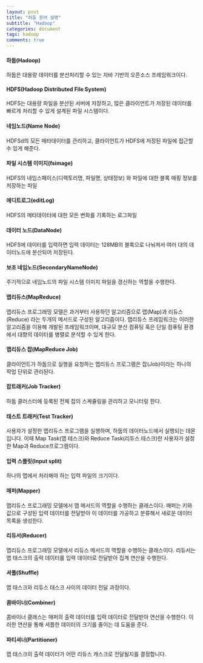 ```yaml
---
layout: post
title: "하둡 용어 설명"
subtitle: "Hadoop"
categories: document
tags: hadoop
comments: true
---
```


#### 하둡(Hadoop)

하둡은 대용량 데이터를 분산처리할 수 있는 자바 기반의 오픈소스 프레임워크이다.

#### HDFS(Hadoop Distributed File System)

HDFS는 대용량 파일을 분산된 서버에 저장하고, 많은 클라이언트가 저장된 데이터를 빠르게 처리할 수 있게 설계된 파일 시스템이다.

#### 네임노드(Name Node)

HDFSd의 모든 메타데이터를 관리하고, 클라이언트가 HDFS에 저장된 파일에 접근할 수 있게 해준다.

#### 파일 시스템 이미지(fsimage)

HDFS의 네임스페이스(디렉토리명, 파일명, 상태정보) 와 파일에 대한 블록 매핑 정보를 저장하는 파일

#### 에디트로그(editLog)

HDFS의 메타데이터에 대한 모든 변화를 기록하는 로그파일

#### 데이터 노드(DataNode)

HDFS에 데이터를 입력하면 입력 데이터는 128MB의 블록으로 나눠져서 여러 대의 데이터노드에 분산되어 저장된다.

#### 보조 네임노드(SecondaryNameNode)

주기적으로 네임노드의 파일 시스템 이미지 파일을 갱신하는 역할을 수행한다.

#### 맵리듀스(MapReduce)

맵리듀스 프로그래밍 모델은 과거부터 사용하던 알고리즘으로 맵(Map)과 리듀스(Reduce) 라는 두개의 메서드로 구성된 알고리즘이다. 맵리듀스 프레임워크는 이러한 알고리즘을 이용해 개발된 프레임워크이며, 대규모 분산 컴퓨팅 혹은 단일 컴퓨팅 환경에서 대향의 데이터를 병렬로 분석할 수 있게 한다.

#### 맵리듀스 잡(MapReduce Job)

클라이언트가 하둡으로 실행을 요청하는 맵리듀스 프로그램은 잡(Job)이라는 하나의 작업 단위로 관리된다.

#### 잡트래커(Job Tracker)

하둡 클러스터에 등록된 전체 잡의 스케쥴링을 관리하고 모니터링 한다.

#### 태스트 트래커(Test Tracker)

사용자가 설정한 맵리듀스 프로그램을 실행하며, 하둡의 데이터노드에서 실행되는 데몬입니다. 이때 Map Task(맵 테스크)와 Reduce Task(리듀스 테스크)란 사용자가 설정한 Map과 Reduce프로그램이다.

#### 입력 스플릿(Input split)

하나의 맵에서 처리해야 하는 입력 파일의 크기이다.

#### 매퍼(Mapper)

맵리듀스 프로그래밍 모델에서 맵 메서드의 역할을 수행하는 클래스이다. 매퍼는 키와 값으로 구성된 입력 데이터를 전달받아 이 데이터를 가공하고 분류해서 새로운 데이터 목록을 생성한다.

#### 리듀서(Reducer)

맵리듀스 프로그래밍 모델에서 리듀스 메서드의 역할을 수행하는 클래스이다. 리듀서는 맵 태스크의 출력 데이터를 입력 데이터로 전달받아 집계 연산을 수행한다.

#### 셔플(Shuffle)

맵 태스크와 리듀스 태스크 사이의 데이터 전달 과정이다.

#### 콤바이너(Combiner)

콤바이너 클래스는 매퍼의 출력 데이터를 입력 데이터로 전달받아 연산을 수행한다. 이러한 연산을 통해 셔플한 데이터의 크기를 줄이는 데 도움을 준다.

#### 파티셔너(Partitioner)

맵 태스크의 출력 데이터가 어떤 리듀스 캐스크로 전달될지를 결정합니다.